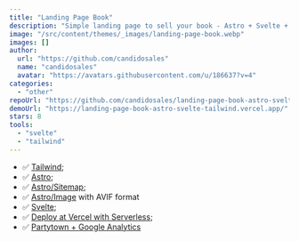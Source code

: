 ```yaml
---
title: "Landing Page Book"
description: "Simple landing page to sell your book - Astro + Svelte + Tailwind"
image: "/src/content/themes/_images/landing-page-book.webp"
images: []
author:
  url: "https://github.com/candidosales"
  name: "candidosales"
  avatar: "https://avatars.githubusercontent.com/u/186637?v=4"
categories:
  - "other"
repoUrl: "https://github.com/candidosales/landing-page-book-astro-svelte-tailwind"
demoUrl: "https://landing-page-book-astro-svelte-tailwind.vercel.app/"
stars: 8
tools:
  - "svelte"
  - "tailwind"
---
```


<ul>
  <li>
    ✅ <a
      href="https://tailwindcss.com/"
      rel="noopener noreferrer"
      target="_blank"
      style="color: var(--color-accent-fg); background-color: transparent;"
      >Tailwind</a
    >;
  </li>
  <li>
    ✅ <a
      href="https://astro.build/"
      rel="noopener noreferrer"
      target="_blank"
      style="color: var(--color-accent-fg); background-color: transparent;"
      >Astro</a
    >;
  </li>
  <li>
    ✅ <a
      href="https://docs.astro.build/en/guides/integrations-guide/sitemap/"
      rel="noopener noreferrer"
      target="_blank"
      style="color: var(--color-accent-fg); background-color: transparent;"
      >Astro/Sitemap</a
    >;
  </li>
  <li>
    ✅ <a
      href="https://docs.astro.build/en/guides/integrations-guide/image/"
      rel="noopener noreferrer"
      target="_blank"
      style="color: var(--color-accent-fg); background-color: transparent;"
      >Astro/Image</a
    > with AVIF format
  </li>
  <li>
    ✅ <a
      href="https://svelte.dev/"
      rel="noopener noreferrer"
      target="_blank"
      style="color: var(--color-accent-fg); background-color: transparent;"
      >Svelte</a
    >;
  </li>
  <li>
    ✅ <a
      href="https://docs.astro.build/en/guides/integrations-guide/vercel/"
      rel="noopener noreferrer"
      target="_blank"
      style="color: var(--color-accent-fg); background-color: transparent;"
      >Deploy at Vercel with Serverless</a
    >;
  </li>
  <li>
    ✅ <a
      href="https://partytown.builder.io/google-tag-manager"
      rel="noopener noreferrer"
      target="_blank"
      style="color: var(--color-accent-fg); background-color: transparent;"
      >Partytown + Google Analytics</a
    >
  </li>
</ul>
